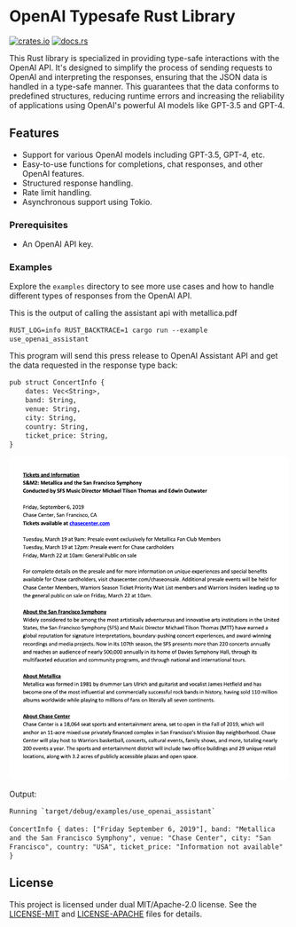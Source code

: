 # OpenAI Typesafe Rust Library
[![crates.io](https://img.shields.io/crates/v/openai-safe.svg)](https://crates.io/crates/openai-safe)
[![docs.rs](https://docs.rs/openai-safe/badge.svg)](https://docs.rs/openai-safe)

This Rust library is specialized in providing type-safe interactions with the OpenAI API. It's designed to simplify the process of sending requests to OpenAI and interpreting the responses, ensuring that the JSON data is handled in a type-safe manner. This guarantees that the data conforms to predefined structures, reducing runtime errors and increasing the reliability of applications using OpenAI's powerful AI models like GPT-3.5 and GPT-4.

## Features

- Support for various OpenAI models including GPT-3.5, GPT-4, etc.
- Easy-to-use functions for completions, chat responses, and other OpenAI features.
- Structured response handling.
- Rate limit handling.
- Asynchronous support using Tokio.

### Prerequisites
- An OpenAI API key.

### Examples
Explore the `examples` directory to see more use cases and how to handle different types of responses from the
OpenAI API.

This is the output of calling the assistant api with metallica.pdf

```
RUST_LOG=info RUST_BACKTRACE=1 cargo run --example use_openai_assistant
```

This program will send this press release to OpenAI Assistant API and get the data requested in the response type back:

```
pub struct ConcertInfo {
    dates: Vec<String>,
    band: String,
    venue: String,
    city: String,
    country: String,
    ticket_price: String,
}
```

<img width="600" src="/examples/metallica.png">

Output:
```
Running `target/debug/examples/use_openai_assistant`

ConcertInfo { dates: ["Friday September 6, 2019"], band: "Metallica and the San Francisco Symphony", venue: "Chase Center", city: "San Francisco", country: "USA", ticket_price: "Information not available" }
```

## License
This project is licensed under dual MIT/Apache-2.0 license. See the [LICENSE-MIT](LICENSE-MIT) and [LICENSE-APACHE](LICENSE-APACHE) files for details.